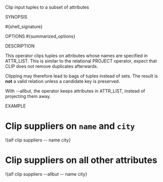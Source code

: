 
Clip input tuples to a subset of attributes

SYNOPSIS

  #{shell_signature}

OPTIONS
#{summarized_options}

DESCRIPTION

This operator clips tuples on attributes whose names are specified in 
ATTR_LIST. This is similar to the relational PROJECT operator, expect
that CLIP does not remove duplicates afterwards.

Clipping may therefore lead to bags of tuples instead of sets. The result
is **not** a valid relation unless a candidate key is preserved.

With --allbut, the operator keeps attributes in ATTR_LIST, instead of 
projecting them away. 

EXAMPLE

  # Clip suppliers on `name` and `city`
  !{alf clip suppliers -- name city}

  # Clip suppliers on all other attributes
  !{alf clip suppliers --allbut -- name city}

